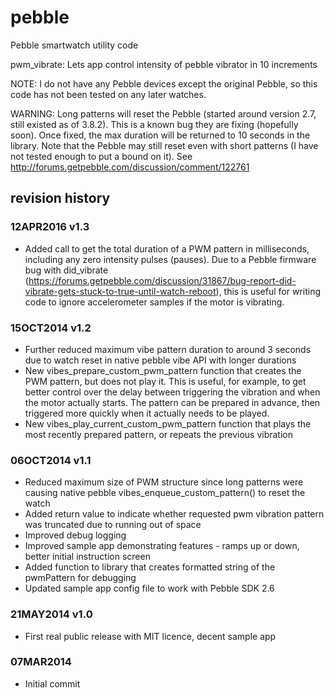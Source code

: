 pebble
======

Pebble smartwatch utility code

pwm_vibrate:
Lets app control intensity of pebble vibrator in 10 increments

NOTE: I do not have any Pebble devices except the original Pebble, so this code has not been tested on any later watches.

WARNING: Long patterns will reset the Pebble (started around version 2.7, still existed as of 3.8.2). This is a known bug they are fixing (hopefully soon).
Once fixed, the max duration will be returned to 10 seconds in the library.
Note that the Pebble may still reset even with short patterns (I have not tested enough to put a bound on it).
See http://forums.getpebble.com/discussion/comment/122761

revision history
----------------
### 12APR2016  v1.3
* Added call to get the total duration of a PWM pattern in milliseconds, including any zero intensity pulses (pauses). Due to a Pebble firmware bug with did_vibrate (https://forums.getpebble.com/discussion/31867/bug-report-did-vibrate-gets-stuck-to-true-until-watch-reboot), this is useful for writing code to ignore accelerometer samples if the motor is vibrating.

### 15OCT2014  v1.2
* Further reduced maximum vibe pattern duration to around 3 seconds due to watch reset in native pebble vibe API with longer durations
* New vibes_prepare_custom_pwm_pattern function that creates the PWM pattern, but does not play it.
This is useful, for example, to get better control over the delay between triggering the vibration and when the motor actually starts.
The pattern can be prepared in advance, then triggered more quickly when it actually needs to be played.
* New vibes_play_current_custom_pwm_pattern function that plays the most recently prepared pattern, or repeats the previous vibration

### 06OCT2014  v1.1
* Reduced maximum size of PWM structure since long patterns were causing native pebble vibes_enqueue_custom_pattern() to reset the watch
* Added return value to indicate whether requested pwm vibration pattern was truncated due to running out of space
* Improved debug logging
* Improved sample app demonstrating features - ramps up or down, better initial instruction screen
* Added function to library that creates formatted string of the pwmPattern for debugging 
* Updated sample app config file to work with Pebble SDK 2.6


### 21MAY2014  v1.0
* First real public release with MIT licence, decent sample app

### 07MAR2014
* Initial commit 
